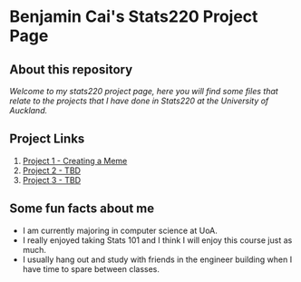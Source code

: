 # Benjamin Cai's Stats220 Project Page

## About this repository
*Welcome to my stats220 project page, here you will find some files that relate to the projects that I have done in Stats220 at the University of Auckland.*

## Project Links
1. [Project 1 - Creating a Meme](https://github.com/bcai04/stat220/blob/main/project_1)
2. [Project 2 - TBD](https://github.com/bcai04/stat220/blob/main/project_2)
3. [Project 3 - TBD](https://github.com/bcai04/stat220/blob/main/project_3)

## Some fun facts about me
- I am currently majoring in computer science at UoA.
- I really enjoyed taking Stats 101 and I think I will enjoy this course just as much.
- I usually hang out and study with friends in the engineer building when I have time to spare between classes.
